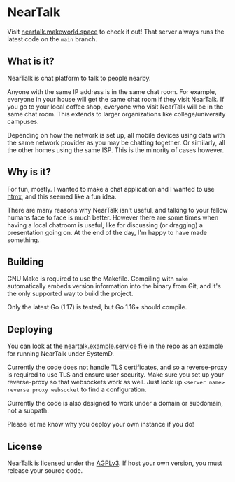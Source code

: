 # NearTalk

Visit [neartalk.makeworld.space](https://neartalk.makeworld.space) to check it out! That server always runs the latest code on the `main` branch.

<!-- Copied from html/about.html -->

<h2>What is it?</h2>
<p>
NearTalk is chat platform to talk to people nearby.
</p>
<p>
Anyone with the same IP address is in the same chat room. For example, everyone
in your house will get the same chat room if they visit NearTalk. If you go to
your local coffee shop, everyone who visit NearTalk will be in the same chat room.
This extends to larger organizations like college/university campuses.
</p>
<p>
Depending on how the network is set up, all mobile devices using data with the same
network provider as you may be chatting together. Or similarly, all the other homes
using the same ISP. This is the minority of cases however.
</p>
<h2>Why is it?</h2>
<p>
For fun, mostly. I wanted to make a chat application and I wanted to use
<a href="https://htmx.org/">htmx</a>, and this seemed like a fun idea.
</p>
<p>
There are many reasons why NearTalk isn't useful, and talking to your fellow humans
face to face
is much better. However there are some times when having a local chatroom is useful,
like for discussing (or dragging) a presentation going on. At the end of the day,
I'm happy to have made something.
</p>

<!-- End copying -->

## Building

GNU Make is required to use the Makefile. Compiling with `make` automatically embeds version information into the binary from Git, and it's the only supported way to build the project.

Only the latest Go (1.17) is tested, but Go 1.16+ should compile.

## Deploying

You can look at the [neartalk.example.service](./neartalk.example.service) file in the repo as an example for running NearTalk under SystemD.

Currently the code does not handle TLS certificates, and so a reverse-proxy is required to use TLS and ensure user security. Make sure you set up your reverse-proxy so that websockets work as well. Just look up `<server name> reverse proxy websocket` to find a configuration.

Currently the code is also designed to work under a domain or subdomain, not a subpath.

Please let me know why you deploy your own instance if you do!

## License

NearTalk is licensed under the [AGPLv3](https://www.gnu.org/licenses/agpl-3.0.en.html). If host your own version, you must release your source code.
